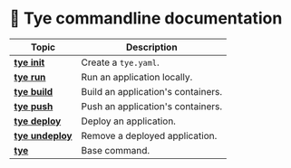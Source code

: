 # 📖 Tye commandline documentation

| Topic                             | Description                        |
| --------------------------------- | ---------------------------------- |
| **[tye init](tye-init.md)**       | Create a `tye.yaml`.               |
| **[tye run](tye-run.md)**         | Run an application locally.        |
| **[tye build](tye-build.md)**     | Build an application's containers. |
| **[tye push](tye-push.md)**       | Push an application's containers.  |
| **[tye deploy](tye-deploy.md)**   | Deploy an application.             |
| **[tye undeploy](tye-deploy.md)** | Remove a deployed application.     |
| **[tye](tye.md)**                 | Base command.                      |
